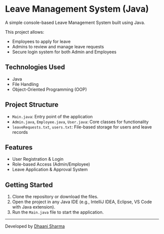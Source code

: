 # Leave Management System (Java)

A simple console-based Leave Management System built using Java.

This project allows:
- Employees to apply for leave
- Admins to review and manage leave requests
- Secure login system for both Admin and Employees

## Technologies Used
- Java
- File Handling
- Object-Oriented Programming (OOP)

## Project Structure
- `Main.java`: Entry point of the application
- `Admin.java`, `Employee.java`, `User.java`: Core classes for functionality
- `leaveRequests.txt`, `users.txt`: File-based storage for users and leave records

## Features
- User Registration & Login
- Role-based Access (Admin/Employee)
- Leave Application & Approval System

## Getting Started
1. Clone the repository or download the files.
2. Open the project in any Java IDE (e.g., IntelliJ IDEA, Eclipse, VS Code with Java extension).
3. Run the `Main.java` file to start the application.

---

Developed by [Dhaani Sharma](https://github.com/DhaaniSharma)
